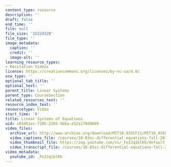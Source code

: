 ```yaml
---
content_type: resource
description: ''
draft: false
end_time: ''
file: null
file_size: '15224328'
file_type: ''
image_metadata:
  caption: ''
  credit: ''
  image-alt: ''
learning_resource_types:
- Recitation Videos
license: https://creativecommons.org/licenses/by-nc-sa/4.0/
ocw_type: ''
optional_tab_title: ''
optional_text: ''
parent_title: Linear Systems
parent_type: CourseSection
related_resources_text: ''
resource_index_text: ''
resourcetype: Video
start_time: '0'
title: Linear Systems of Equations
uid: c03451ec-7205-22b5-5bba-e52a170d9669
video_files:
  archive_url: http://www.archive.org/download/MIT18.03SCF11/MIT18_03SC_110802_L2_300k.mp4
  video_captions_file: /courses/18-03sc-differential-equations-fall-2011/3ec9fa860d955785aaad11dfb6f08b68_Fo3Jq1blKk.vtt
  video_thumbnail_file: https://img.youtube.com/vi/_Fo3Jq1blKk/default.jpg
  video_transcript_file: /courses/18-03sc-differential-equations-fall-2011/e4f38eef72ea45cdba54832dd6d0d842_Fo3Jq1blKk.pdf
video_metadata:
  youtube_id: _Fo3Jq1blKk
---
```


